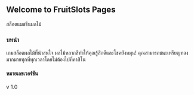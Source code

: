 ## Welcome to FruitSlots Pages

สล็อตแมชชีนผลไม้

### บทนำ

เกมสล็อตผลไม้ที่น่าสนใจ ผลไม้หลากสีทำให้คุณรู้สึกดีและโชคยังหมุน! คุณสามารถชนะเหรียญทองมากมายทุกที่ทุกเวลาโดยไม่ต้องไปที่คาสิโน

#### หมายเลขเวอร์ชัน
v 1.0
